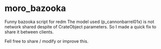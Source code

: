 # moro_bazooka
Funny bazooka script for redm
The model used (p_cannonbarrel01x) is not network shared despite of CrateObject parameters.
So I made a quick fix to share it between clients.

Fell free to share / modify or improve this.
